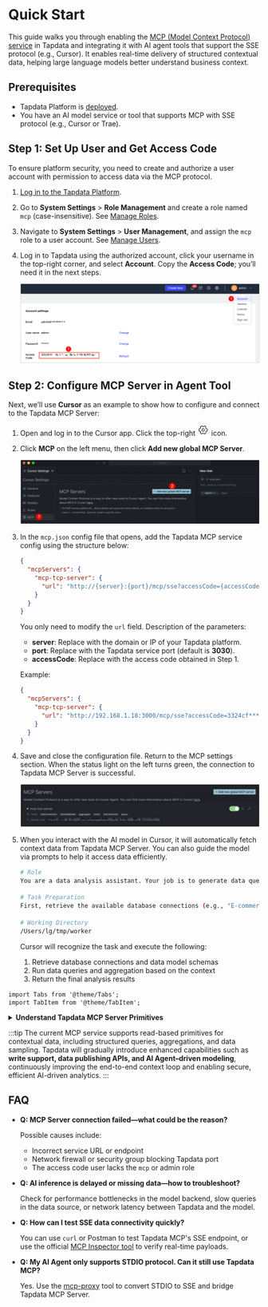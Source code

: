 # Quick Start

This guide walks you through enabling the [MCP (Model Context Protocol) service](introduction.md) in Tapdata and integrating it with AI agent tools that support the SSE protocol (e.g., Cursor). It enables real-time delivery of structured contextual data, helping large language models better understand business context.

## Prerequisites

- Tapdata Platform is [deployed](../quick-start/install.md).
- You have an AI model service or tool that supports MCP with SSE protocol (e.g., Cursor or Trae).

## Step 1: Set Up User and Get Access Code

To ensure platform security, you need to create and authorize a user account with permission to access data via the MCP protocol.

1. [Log in to the Tapdata Platform](../user-guide/log-in.md).

2. Go to **System Settings** > **Role Management** and create a role named `mcp` (case-insensitive). See [Manage Roles](../manage-system/manage-role.md).

3. Navigate to **System Settings** > **User Management**, and assign the `mcp` role to a user account. See [Manage Users](../user-guide/manage-system/manage-user.md).

4. Log in to Tapdata using the authorized account, click your username in the top-right corner, and select **Account**. Copy the **Access Code**; you’ll need it in the next steps.

   ![Obtain Access Code](../images/obtain_enterprise_ak.png)

## Step 2: Configure MCP Server in Agent Tool

Next, we’ll use **Cursor** as an example to show how to configure and connect to the Tapdata MCP Server:

1. Open and log in to the Cursor app. Click the top-right ![Settings](../images/setting.png) icon.

2. Click **MCP** on the left menu, then click **Add new global MCP Server**.

   ![Add MCP Server](../images/add_mcp_server.png)

3. In the `mcp.json` config file that opens, add the Tapdata MCP service config using the structure below:

   ```json
   {
     "mcpServers": {
       "mcp-tcp-server": {
         "url": "http://{server}:{port}/mcp/sse?accessCode={accessCode}"
       }
     }
   }
   ```

   You only need to modify the `url` field. Description of the parameters:

   - **server**: Replace with the domain or IP of your Tapdata platform.
   - **port**: Replace with the Tapdata service port (default is **3030**).
   - **accessCode**: Replace with the access code obtained in Step 1.

   Example:

   ```json
   {
     "mcpServers": {
       "mcp-tcp-server": {
         "url": "http://192.168.1.18:3000/mcp/sse?accessCode=3324cf************"
       }
     }
   }
   ```

4. Save and close the configuration file. Return to the MCP settings section. When the status light on the left turns green, the connection to Tapdata MCP Server is successful.

   ![MCP Connection Ready](../images/mcp_connection_ready.png)

5. When you interact with the AI model in Cursor, it will automatically fetch context data from Tapdata MCP Server. You can also guide the model via prompts to help it access data efficiently.

   ```bash
   # Role
   You are a data analysis assistant. Your job is to generate data queries based on user intent and present the results.
   
   # Task Preparation
   First, retrieve the available database connections (e.g., "E-commerce Materialized View"), then query the schema to understand the data model.
   
   # Working Directory
   /Users/lg/tmp/worker
   ```

   Cursor will recognize the task and execute the following:

   1. Retrieve database connections and data model schemas
   2. Run data queries and aggregation based on the context
   3. Return the final analysis results



```mdx-code-block
import Tabs from '@theme/Tabs';
import TabItem from '@theme/TabItem';
```

<details>
<summary><b>Understand Tapdata MCP Server Primitives</b></summary>

Tapdata MCP Server is built on three core primitives: **Prompts**, **Resources**, and **Tools**. These form the foundation for AI models to interact with data systems—allowing them to discover available resources, select appropriate operations, and use prompt templates to retrieve structured context for accurate and efficient reasoning.

```mdx-code-block
<Tabs className="unique-tabs">
<TabItem value="Prompts" default>
```

**Prompts** are task-specific natural language templates that guide AI models to understand intent, plan execution steps, and generate high-quality responses. Well-crafted prompts significantly improve accuracy and task completion.

</TabItem>
<TabItem value="Resources">

**Resources** define the data the AI model can access, including database connections and models, helping the model understand data structure and context.

| Primitive           | Description                                                  |
| ------------------- | ------------------------------------------------------------ |
| **Data Connection** | Represents database connections in MCP Server. Business tags can be added to describe purpose. |
| **Data Model**      | Represents schema definitions under a connection, including collection names, fields, and types, helping the model understand data organization. |

</TabItem>

<TabItem value="Tools">

Tools are callable functions or commands the model can use to interact with structured data—such as queries, aggregations, and sampling.
These tools are automatically discovered and made available through MCP without additional configuration.

| Tool Name        | Function Description                                  |
| ---------------- | ----------------------------------------------------- |
| `listConnection` | Lists all database connections and their tags         |
| `listDataModel`  | Retrieves all data models under a connection          |
| `sampleData`     | Samples up to 100 records from a model                |
| `query`          | Executes a MongoDB query                              |
| `aggregate`      | Performs MongoDB aggregation                          |
| `count`          | Returns the total number of documents in a collection |
| `listCollection` | Lists all collections in a MongoDB database           |

</TabItem>

</Tabs>

</details>

:::tip
The current MCP service supports read-based primitives for contextual data, including structured queries, aggregations, and data sampling.
Tapdata will gradually introduce enhanced capabilities such as **write support, data publishing APIs, and AI Agent–driven modeling**, continuously improving the end-to-end context loop and enabling secure, efficient AI-driven analytics.
:::

## FAQ

- **Q: MCP Server connection failed—what could be the reason?**

  Possible causes include:

  - Incorrect service URL or endpoint
  - Network firewall or security group blocking Tapdata port
  - The access code user lacks the `mcp` or admin role

- **Q: AI inference is delayed or missing data—how to troubleshoot?**

  Check for performance bottlenecks in the model backend, slow queries in the data source, or network latency between Tapdata and the model.

- **Q: How can I test SSE data connectivity quickly?**

  You can use `curl` or Postman to test Tapdata MCP's SSE endpoint, or use the official [MCP Inspector tool](https://modelcontextprotocol.io/docs/tools/inspector) to verify real-time payloads.

- **Q: My AI Agent only supports STDIO protocol. Can it still use Tapdata MCP?**

  Yes. Use the [mcp-proxy](https://github.com/sparfenyuk/mcp-proxy) tool to convert STDIO to SSE and bridge Tapdata MCP Server.
